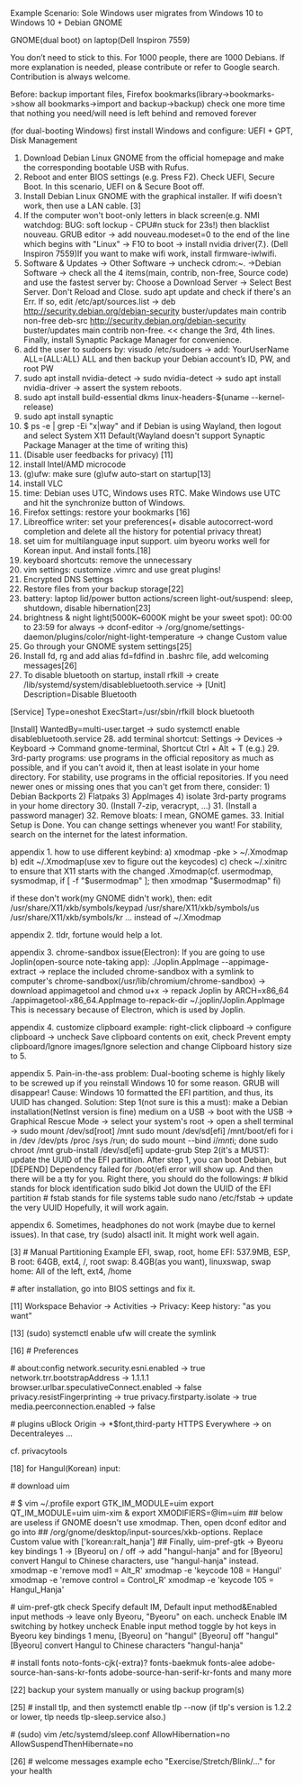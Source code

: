 Example Scenario: Sole Windows user migrates from Windows 10 to Windows 10 + Debian GNOME

GNOME(dual boot) on laptop(Dell Inspiron 7559)

You don’t need to stick to this. For 1000 people, there are 1000 Debians. 
If more explanation is needed, please contribute or refer to Google search. Contribution is always welcome. 

Before: backup important files, Firefox bookmarks(library->bookmarks->show all bookmarks->import and backup->backup) check one more time that nothing you need/will need is left behind and removed forever 

(for dual-booting Windows) first install Windows and configure: UEFI + GPT, Disk Management
 
1. Download Debian Linux GNOME from the official homepage and make the corresponding bootable USB with Rufus. 
2. Reboot and enter BIOS settings (e.g. Press F2). Check UEFI, Secure Boot. In this scenario, UEFI on & Secure Boot off. 
3. Install Debian Linux GNOME with the graphical installer. If wifi doesn't work, then use a LAN cable. [3]
4. If the computer won't boot-only letters in black screen(e.g. NMI watchdog: BUG: soft lockup - CPU#n stuck for 23s!) then blacklist nouveau. GRUB editor -> add nouveau.modeset=0 to the end of the line which begins with "Linux" -> F10 to boot -> install nvidia driver(7.). (Dell Inspiron 7559)If you want to make wifi work, install firmware-iwlwifi.
5. Software & Updates -> Other Software -> uncheck cdrom:~. ->Debian Software -> check all the 4 items(main, contrib, non-free, Source code) and use the fastest server by: Choose a Download Server -> Select Best Server. Don't Reload and Close. sudo apt update and check if there's an Err. If so, edit /etc/apt/sources.list -> deb http://security.debian.org/debian-security buster/updates main contrib non-free deb-src http://security.debian.org/debian-security buster/updates main contrib non-free. << change the 3rd, 4th lines. Finally, install Synaptic Package Manager for convenience.
6. add the user to sudoers by: visudo /etc/sudoers -> add: YourUserName   ALL=(ALL:ALL) ALL and then backup your Debian account’s ID, PW, and root PW
7. sudo apt install nvidia-detect -> sudo nvidia-detect -> sudo apt install nvidia-driver -> assert the system reboots.
8. sudo apt install build-essential dkms linux-headers-$(uname --kernel-release)
9. sudo apt install synaptic
10. $ ps -e | grep -Ei "x|way" and if Debian is using Wayland, then logout and select System X11 Default(Wayland doesn't support Synaptic Package Manager at the time of writing this)
11. (Disable user feedbacks for privacy) [11]
12. install Intel/AMD microcode
13. (g)ufw: make sure (g)ufw auto-start on startup[13]
14. install VLC
15. time: Debian uses UTC, Windows uses RTC. Make Windows use UTC and hit the synchronize button of Windows. 
16. Firefox settings: restore your bookmarks [16]
17. Libreoffice writer: set your preferences(+ disable autocorrect-word completion and delete all the history for potential privacy threat)
18. set uim for multilanguage input support. uim byeoru works well for Korean input. And install fonts.[18]
19. keyboard shortcuts: remove the unnecessary 
20. vim settings: customize .vimrc and use great plugins!
21. Encrypted DNS Settings 
22. Restore files from your backup storage[22]
23. battery: laptop lid/power button actions/screen light-out/suspend: sleep, shutdown, disable hibernation[23]
24. brightness & night light(5000K~6000K might be your sweet spot): 00:00 to 23:59 for always -> dconf-editor -> /org/gnome/settings-daemon/plugins/color/night-light-temperature -> change Custom value
25. Go through your GNOME system settings[25]
26. Install fd, rg and add alias fd=fdfind in .bashrc file, add welcoming messages[26]
27. To disable bluetooth on startup, install rfkill -> create /lib/systemd/system/disablebluetooth.service -> 
[Unit]
Description=Disable Bluetooth

[Service]
Type=oneshot
ExecStart=/usr/sbin/rfkill block bluetooth

[Install]
WantedBy=multi-user.target
-> sudo systemctl enable disablebluetooth.service
28. add terminal shortcut: Settings -> Devices -> Keyboard -> Command gnome-terminal, Shortcut Ctrl + Alt + T (e.g.)
29. 3rd-party programs: use programs in the official repository as much as possible, and if you can't avoid it, then at least isolate in your home directory. For stability, use programs in the official repositories. If you need newer ones or missing ones that you can't get from there, consider: 1) Debian Backports 2) Flatpaks 3) AppImages 4) isolate 3rd-party programs in your home directory
30. (Install 7-zip, veracrypt, ...) 
31. (Install a password manager)
32. Remove bloats: I mean, GNOME games.
33. Initial Setup is Done. You can change settings whenever you want! For stability, search on the internet for the latest information.

appendix 1. how to use different keybind: 
a) xmodmap -pke > ~/.Xmodmap b) edit ~/.Xmodmap(use xev to figure out the keycodes) c) check ~/.xinitrc to ensure that X11 starts with the changed .Xmodmap(cf. usermodmap, sysmodmap, if [ -f "$usermodmap" ]; then xmodmap "$usermodmap" fi) 

if these don't work(my GNOME didn't work), then:
edit 
    /usr/share/X11/xkb/symbols/keypad
    /usr/share/X11/xkb/symbols/us
    /usr/share/X11/xkb/symbols/kr
    ...
instead of ~/.Xmodmap 

appendix 2. tldr, fortune would help a lot.

appendix 3. chrome-sandbox issue(Electron): If you are going to use Joplin(open-source note-taking app): ./Joplin.AppImage --appimage-extract -> replace the included chrome-sandbox with a symlink to computer's chrome-sandbox(/usr/lib/chromium/chrome-sandbox) -> download appimagetool and chmod u+x -> repack Joplin by ARCH=x86_64 ./appimagetool-x86_64.AppImage to-repack-dir ~/.joplin/Joplin.AppImage
This is necessary because of Electron, which is used by Joplin. 

appendix 4. customize clipboard example: right-click clipboard -> configure clipboard -> uncheck Save clipboard contents on exit, check Prevent empty clipboard/Ignore images/Ignore selection and change Clipboard history size to 5.

appendix 5. Pain-in-the-ass problem: Dual-booting scheme is highly likely to be screwed up if you reinstall Windows 10 for some reason. GRUB will disappear! 
Cause: Windows 10 formatted the EFI partition, and thus, its UUID has changed. 
Solution: Step 1(not sure is this a must): make a Debian installation(NetInst version is fine) medium on a USB -> boot with the USB -> Graphical Rescue Mode -> select your system's root -> open a shell terminal ->
sudo mount /dev/sd[root] /mnt
sudo mount /dev/sd[efi] /mnt/boot/efi
for i in /dev /dev/pts /proc /sys /run; do sudo mount --bind $i /mnt$i; done
sudo chroot /mnt
grub-install /dev/sd[efi]
update-grub
Step 2(it's a MUST): update the UUID of the EFI partition. After step 1, you can boot Debian, but [DEPEND] Dependency failed for /boot/efi error will show up. And then there will be a tty for you. Right there, you should do the followings:
\# blkid stands for block identification
sudo blkid
Jot down the UUID of the EFI partition
\# fstab stands for file systems table
sudo nano /etc/fstab
-> update the very UUID
Hopefully, it will work again.

appendix 6. Sometimes, headphones do not work (maybe due to kernel issues). In that case, try (sudo) alsactl init. It might work well again.

[3] 
\# Manual Partitioning Example
EFI, swap, root, home
EFI: 537.9MB, ESP, B
root: 64GB, ext4, /, root
swap: 8.4GB(as you want), linuxswap, swap
home: All of the left, ext4, /home

\# after installation, go into BIOS settings and fix it.

[11]
Workspace Behavior -> Activities -> Privacy: Keep history: "as you want"

[13] 
(sudo) systemctl enable ufw will create the symlink

[16]
\# Preferences

\# about:config
network.security.esni.enabled -> true
network.trr.bootstrapAddress -> 1.1.1.1
browser.urlbar.speculativeConnect.enabled -> false
privacy.resistFingerprinting -> true
privacy.firstparty.isolate -> true
media.peerconnection.enabled -> false

\# plugins
uBlock Origin -> *$font,third-party
HTTPS Everywhere -> on
Decentraleyes
...

cf. privacytools 

[18]
for Hangul(Korean) input:

\# download uim

\# $ vim ~/.profile
export GTK_IM_MODULE=uim
export QT_IM_MODULE=uim
uim-xim &
export XMODIFIERS=@im=uim
\#\# below are useless if GNOME doesn't use xmodmap. Then, open dconf editor and go into
\#\# /org/gnome/desktop/input-sources/xkb-options. Replace Custom value with ['korean:ralt_hanja']
\#\# Finally, uim-pref-gtk -> Byeoru key bindings 1 -> [Byeoru] on / off -> add "hangul-hanja" and for [Byeoru] convert Hangul to Chinese characters, use "<Shift>hangul-hanja" instead.
xmodmap -e 'remove mod1 = Alt_R'
xmodmap -e 'keycode 108 = Hangul'
xmodmap -e 'remove control = Control_R'
xmodmap -e 'keycode 105 = Hangul_Hanja'

\# uim-pref-gtk
check Specify default IM, Default input method&Enabled input methods -> leave only Byeoru, "Byeoru" on each.
uncheck Enable IM switching by hotkey
uncheck Enable input method toggle by hot keys
in Byeoru key bindings 1 menu,
[Byeoru] on "hangul"
[Byeoru] off "hangul"
[Byeoru] convert Hangul to Chinese characters "hangul-hanja"

\# install fonts
noto-fonts-cjk(-extra)?
fonts-baekmuk
fonts-alee
adobe-source-han-sans-kr-fonts
adobe-source-han-serif-kr-fonts
and many more

[22]
backup your system manually or using backup program(s)

[25] 
\# install tlp, and then systemctl enable tlp --now (if tlp's version is 1.2.2 or lower, tlp needs tlp-sleep.service also.)

\# (sudo) vim /etc/systemd/sleep.conf
AllowHibernation=no
AllowSuspendThenHibernate=no

[26]
\# welcome messages example
echo "Exercise/Stretch/Blink/..." for your health



